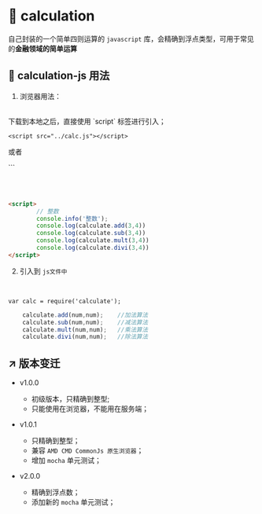 # 🐝 calculation
自己封装的一个简单四则运算的 `javascript` 库，会精确到浮点类型，可用于常见的**金融领域的简单运算**

## 🎒 calculation-js 用法

1. 浏览器用法：
<br>
下载到本地之后，直接使用 `script` 标签进行引入；

 `<script src="../calc.js"></script>`

 或者

 `<script src="../calc.min.js"></script>``

<br>

```html

<script>
        // 整数
        console.info('整数');
        console.log(calculate.add(3,4))
        console.log(calculate.sub(3,4))
        console.log(calculate.mult(3,4))
        console.log(calculate.divi(3,4))
</script>

```

2. 引入到 `js文件中`
<br>

 `var calc = require('calculate');`

```js
    calculate.add(num,num);    //加法算法
    calculate.sub(num,num);    //减法算法
    calculate.mult(num,num);   //乘法算法
    calculate.divi(num,num);   //除法算法
``` 



## ↗️ 版本变迁
- v1.0.0 
    + 初级版本，只精确到整型;
    + 只能使用在浏览器，不能用在服务端；

- v1.0.1
    + 只精确到整型；
    + 兼容 `AMD CMD CommonJs 原生浏览器`；
    + 增加 `mocha` 单元测试；

- v2.0.0
    + 精确到浮点数；
    + 添加新的 `mocha` 单元测试；

